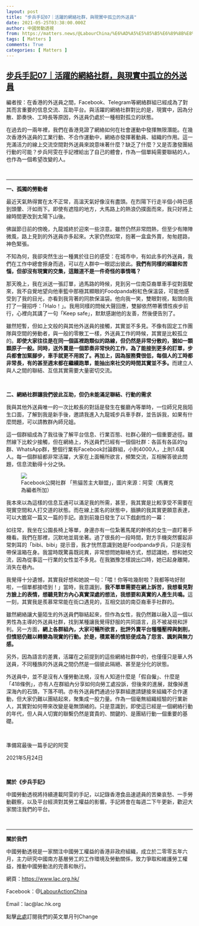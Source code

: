 ```yaml
---
layout: post
title: "步兵手記07｜活躍的網絡社群，與現實中孤立的外送員"
date: 2021-05-25T03:38:00.000Z
author: 中國勞動透視
from: https://matters.news/@LabourChina/%E6%AD%A5%E5%85%B5%E6%89%8B%E8%A8%9807-%E6%B4%BB%E8%BA%8D%E7%9A%84%E7%B6%B2%E7%B5%A1%E7%A4%BE%E7%BE%A4-%E8%88%87%E7%8F%BE%E5%AF%A6%E4%B8%AD%E5%AD%A4%E7%AB%8B%E7%9A%84%E5%A4%96%E9%80%81%E5%93%A1-bafyreidalomkxij7ukx452zbqxjgi6mkulmgqx4bzqt7pywz3qxnaiqaou
tags: [ Matters ]
comments: True
categories: [ Matters ]
---
```

<!--1621913880000-->
[步兵手記07｜活躍的網絡社群，與現實中孤立的外送員](https://matters.news/@LabourChina/%E6%AD%A5%E5%85%B5%E6%89%8B%E8%A8%9807-%E6%B4%BB%E8%BA%8D%E7%9A%84%E7%B6%B2%E7%B5%A1%E7%A4%BE%E7%BE%A4-%E8%88%87%E7%8F%BE%E5%AF%A6%E4%B8%AD%E5%AD%A4%E7%AB%8B%E7%9A%84%E5%A4%96%E9%80%81%E5%93%A1-bafyreidalomkxij7ukx452zbqxjgi6mkulmgqx4bzqt7pywz3qxnaiqaou)
------

<div>
<p>編者按：在香港的外送員之間，Facebook、Telegram等網絡群組已經成為了對其而言重要的信息交流、互助平台。與活躍的網絡社群對比的是，現實中，因為分散、節奏快、工時長等原因，外送員仍處於一種相對孤立的狀態。</p><p>在過去的一兩年裡，我們在香港見證了網絡如何在社會運動中發揮無限潛能。在幾次香港外送員的工業行動、不合作運動中，網絡亦發揮著動員、組織的作用。這一充滿活力的線上交流空間對外送員來說意味著什麼？缺乏了什麼？又是否激發團結行動的可能？步兵阿雯在手記裡給出了自己的體會，作為一個單純需要聯結的人，也作為一個希望改變的人。</p><p><br></p><hr><p><strong>一、孤獨的勞動者</strong></p><p>最近天氣熱得實在太不正常，高溫天氣好像沒有盡頭。在烈陽下行走半個小時已感到頭暈、汗如雨下。即使有遮陰的地方，大馬路上的熱浪仍撲面而來，我只好將上線時間更改到太陽下山後。</p><p>佛誕節日前的傍晚，九龍城終於迎來一些涼意。雖然仍然非常悶熱，但至少有陣陣微風，路上見到的外送員亦多起來。大家仍然如常，抱著一盒盒外賣，匆匆趕路，神色緊張。</p><p>不知為何，我卻突然生出一種異於往日的感受：在城市中，有如此多的外送員，我們在工作中總會擦身而過，可以在人群中一眼認出彼此。<strong>我們有同樣的經驗和苦惱，但卻沒有現實的交集，這難道不是一件奇怪的事情嗎？</strong></p><p>那天晚上，我在派送一張訂單，過馬路的時候，見到另一位南亞裔單車手從對面駛來，我不自覺地望向他車籃中那極其顯眼的Foodpanda粉紅色保溫袋，可能他感受到了我的目光，亦看到我背著的同款保溫袋。他向我一笑，雙眼對視，點頭向我打了一聲招呼：「Halo！」。我用同樣的問候大聲回應，雙腳依然帶著慣性疾步前行，心裡向其講了一句「Keep safe」，默默感謝他的友善，然後便告別了。</p><p>雖然短暫，但如上文般的與其他外送員的接觸，其實並不多見。不像有固定工作團隊與空間的勞動者，與一般的零散工一樣，外送員工作的時候，其實是比較孤立的。<strong>即使大家往往是在同一個區裡跑類似的路線，但仍然是非常分散的，猶如一顆顆原子一般。同時，送外賣是一個節奏非常快的工作，為了能接到更多的訂單，步兵都會加緊腳步，車手就更不用說了。再加上，因為服務費很低，每個人的工時都非常長，有的甚至週末都在繼續跑單，能抽出來社交的時間其實並不多。</strong>而建立人與人之間的聯結、互信其實需要大量密切交流。</p><p><br></p><p><strong>二、網絡社群讓我們彼此互助，但仍未能滿足聯結、行動的需求</strong></p><p>我與其他外送員唯一的一次比較長的對話是發生在餐廳內等單時，一位師兄見我陌生口面，了解到我是新手後，邀請我進入九龍城步兵車手群，並告訴我，如果有什麼問題，可以請教群內師兄姐。</p><p>這一個群組成為了我往後了解平台信息、行業百態、社群心聲的一個重要途徑。雖然線下比較少接觸，但在網絡上，外送員們已經有一個個社群：各區有各區的tg群、WhatsApp群，整個行業有Facebook討論群組，小則4000人，上則1.6萬人。每一個群組都非常活躍，大家在上面暢所欲言，頻繁交流，互相解答彼此問題，信息流動得十分之快。</p><figure class="image"><img src="https://assets.matters.news/embed/0ca471f3-904c-44ca-a854-6294afcad2b8.png" data-asset-id="0ca471f3-904c-44ca-a854-6294afcad2b8" referrerpolicy="no-referrer"><figcaption><span>Facebook公開社群 「熊貓苦主大聯盟」，圖片來源：阿雯（馬賽克為編者所加）</span></figcaption></figure><p>我本來以為這樣的信息互通可以滿足我的所需，甚至，我其實是比較享受不需要在現實空間和人打交道的狀態。而在線上匿名的狀態中，腼腆的我其實更願意表達，可以大膽寫一篇又一篇的手記。直到前幾日發生了以下戲劇性的一幕：</p><p>如往常，我坐在公園長椅上等單，身邊亦有一位紮著馬尾的幹练的女生一直盯著手機看。我們在那裡，沉默地並肩坐著。過了很長的一段時間，對方手機突然響起非常刺耳的「bibi、bibi」提示音，我才恍然意識到她是Foodpanda步兵，只是沒有帶保溫箱在身。我當時既驚喜既詫異，非常想問她聯絡方式，想認識她，想和她交流，因為從事這一行業的女性並不多見。在我猶豫怎樣說出口時，她已起身離開，消失在巷內。</p><p>我覺得十分遺憾，其實我好想和她說一句：「喂！你等咗幾耐啦？我都等咗好耐啦，一個單都接唔到！」當時，我意識到，<strong>我不單單需要在網上訴苦，我想看見對方臉上的表情，想聽見對方內心真實深處的想法，我想要和真實的人產生共鳴。</strong>這一刻，其實我是羨慕常常能在街口遇見的，互相交談的南亞裔車手社群的。</p><p>雖然網絡讓大量陌生的外送員們聯結起來，但作為女性，我仍然難以融入這一個以男性為主導的外送員社群，找到某種讓我覺得舒服的共同語言，且不被凝視和評判。另一方面，<strong>網上各群組內，大家可暢所欲言，批評外賣平台種種壓榨與剝削，但憤怒仍難以轉變為現實的行動。於是，積累著的憤怒便成為了怨言、諷刺與無力感。</strong></p><p>另外，因為語言的差異，活躍在之前提到的這些網絡社群中的，也僅僅只是華人外送員，不同種族的外送員之間仍然是一個彼此隔絕、甚至是分化的狀態。</p><p>外送員中，並不是沒有人懂勞動法規，沒有人知道什麼是「假自僱」、什麼是「418條例」，亦有人在群組內分享如何向勞工處投訴，但後來的進展，就像掉進深海內的石頭，下落不明。亦有外送員們通過分享群組邀請鏈接來組織不合作運動，但大家仍難以團結起來，聚集成一股力量。作為一個毫無組織經驗的行業新人，其實對如何帶來改變是毫無頭緒的。只是意識到，即使這已經是一個網絡行動的年代，但人與人切實的聯繫仍然是寶貴的、關鍵的、是團結行動一個重要的基礎。</p><p><br></p><p>準備寫最後一篇手記的阿雯</p><p>2021年5月24日</p><p><br></p><p><strong>關於《步兵手記》</strong></p><p>中國勞動透視將持續連載阿雯的手記，以記錄香港食品速遞員的苦樂哀愁、一手勞動觀察，以及平台經濟對其勞工權益的影響。手記將會在每週二下午更新，歡迎大家關注我們的平台。</p><p><br></p><hr><p><strong>關於我們</strong></p><p>中國勞動透視是一家關注中國勞工權益的香港非政府組織，成立於二零零五年六月，主力研究中國南方基層勞工的工作環境及勞動關係，致力爭取和維護勞工權益，推動中國勞動法的完善和執行。</p><p>網頁：<a href="https://www.lac.org.hk/" target="_blank">https://www.lac.org.hk/</a></p><p>Facebook：@<a href="https://www.facebook.com/LabourActionChina/" target="_blank">LabourActionChina</a></p><p>Email：lac@lac.hk.org</p><p>點擊<a href="https://lac.us17.list-manage.com/subscribe?u=36b5b651e1e0e38f726cba0e3&id=427133f77e" target="_blank">此處</a>訂閱我們的英文單月刊Change</p>
</div>
